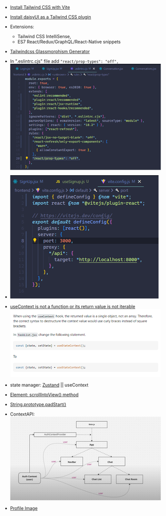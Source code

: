 - [Install Tailwind CSS with Vite](https://tailwindcss.com/docs/guides/vite)
- [Install daisyUI as a Tailwind CSS plugin](https://daisyui.com/docs/install/)
- Extensions:
    - Tailwind CSS IntelliSense, 
    - ES7 React/Redux/GraphQL/React-Native snippets 

- [Tailwindcss Glassmorphism Generator](https://tailwindcss-glassmorphism.vercel.app/)
- In ".eslintrc.cjs" file add `"react/prop-types": "off",`
![configEslintrc](/referral_source/assets/configEslintrc.png)

- ![vite.config](/referral_source/assets/viteConfig.png)

- [useContext is not a function or its return value is not iterable](https://stackoverflow.com/questions/75059890/usecontext-is-not-a-function-or-its-return-value-is-not-iterable)
![useContextError](../referral_source/assets/useContextEfix.png)

- state manager: [Zustand](https://docs.pmnd.rs/zustand/getting-started/introduction) || useContext

- [Element: scrollIntoView() method](https://developer.mozilla.org/en-US/docs/Web/API/Element/scrollIntoView)

- [String.prototype.padStart()](https://developer.mozilla.org/en-US/docs/Web/JavaScript/Reference/Global_Objects/String/padStart)

- ContextAPI: ![ContextAPI](/referral_source/assets/contextAPI.png)

- [Profile Image](https://undraw.co/illustrations)